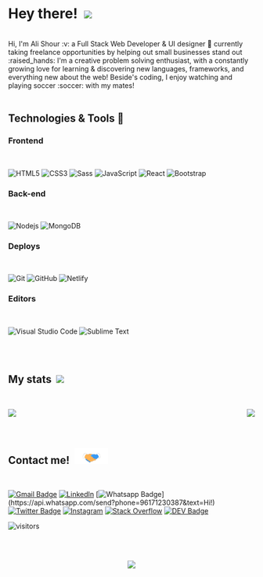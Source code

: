 # Hey there! &nbsp;<img src="https://iamshour.github.io/hosted-assets/Hi.gif" width="29px">
<br />
Hi, I'm Ali Shour :v: a Full Stack Web Developer & UI designer 🚀 currently taking freelance opportunities by helping out small businesses stand out :raised_hands: I'm a creative problem solving enthusiast, with a constantly growing love for learning & discovering new languages, frameworks, and everything new about the web! Beside's coding, I enjoy watching and playing soccer :soccer: with my mates!

<br />
<br />

<!--
**iamshour/iamshour** is a ✨ _special_ ✨ repository because its `README.md` (this file) appears on your GitHub profile.

Here are some ideas to get you started:

- 🔭 I’m currently working on ...
- 🌱 I’m currently learning ...
- 👯 I’m looking to collaborate on ...
- 🤔 I’m looking for help with ...
- 💬 Ask me about ...
- 📫 How to reach me: ...
- 😄 Pronouns: ...
- ⚡ Fun fact: ...
![iamshour's github stats](https://github-readme-stats.vercel.app/api?username=iamshour&show_icons=true&hide_border=true)
-->

## Technologies & Tools 🔧

### Frontend
<br />

![HTML5](https://img.shields.io/badge/-HTML5-%23E44D27?style=flat-square&logo=html5&logoColor=ffffff)
![CSS3](https://img.shields.io/badge/-CSS3-%231572B6?style=flat-square&logo=css3)
![Sass](https://img.shields.io/badge/-Sass-%23CC6699?style=flat-square&logo=sass&logoColor=ffffff)
![JavaScript](https://img.shields.io/badge/-JavaScript-black?style=flat-square&logo=javascript)
![React](https://img.shields.io/badge/-React-black?style=flat&logo=react)
![Bootstrap](https://img.shields.io/badge/-Bootstrap-563D7C?style=flat&logo=bootstrap)

### Back-end
<br />

![Nodejs](https://img.shields.io/badge/-Nodejs-339933?style=flat-square&logo=Node.js&logoColor=white)
![MongoDB](https://img.shields.io/badge/-MongoDB-47A248?style=flat-square&logo=mongodb&logoColor=white)

### Deploys
<br />

![Git](https://img.shields.io/badge/-Git-black?style=flat-square&logo=git)
![GitHub](https://img.shields.io/badge/-GitHub-181717?style=flat-square&logo=github)
![Netlify](https://img.shields.io/badge/-Netlify-000000?style=flat-square&logo=netlify)

### Editors
<br />

![Visual Studio Code](https://img.shields.io/badge/-VSCode-007ACC?style=flat-square&logo=visual-studio-code&logoColor=white)
![Sublime Text](https://img.shields.io/badge/-Sublime-4B4B4B?style=flat-square&logo=sublime-text&logoColor=FF9800)


<br />
<br />

## My stats &nbsp;<img src="https://iamshour.github.io/hosted-assets/Earth.gif" width="24px">
<br />
<p align="right">
<img align="left" src="https://github-readme-stats.vercel.app/api?username=iamshour&theme=tokyonight&show_icons=true" />
<img  float="right" src="https://github-readme-stats.vercel.app/api/top-langs/?username=iamshour&theme=tokyonight&show-icons=true" />
</p>
<br />

## Contact me! &nbsp;<img src="https://github.com/SatYu26/SatYu26/blob/master/Assets/Handshake.gif" height="32px">
<br />

<!--
  <a target="_blank" rel="noopener noreferrer" href="https://www.linkedin.com/in/alishour/"  >
    <img align="left" alt="Ali Shour | Linkedin" width="24px" src="https://cdn-icons.flaticon.com/png/512/3536/premium/3536505.png?token=exp=1642116463~hmac=843046dacef63a6ebe6c9b76ef003e81" />
  </a> &nbsp;&nbsp;
  <a href="https://twitter.com/AliShourr">
    <img align="left" alt="Ali Shour | Twitter" width="26px" src="https://cdn-icons-png.flaticon.com/512/733/733579.png" />
  </a> &nbsp;&nbsp;
  <a href="https://www.instagram.com/iamshour">
    <img align="left" alt="Ali Shour | Instagram" width="24px" src="https://cdn-icons-png.flaticon.com/512/733/733558.png" />
  </a> &nbsp;&nbsp;
  <a href="mailto:aliahmadshour@gmail.com">
    <img align="left" alt="Ali Shour | Gmail" width="26px" src="https://cdn-icons.flaticon.com/png/512/2504/premium/2504727.png?token=exp=1642116584~hmac=b42fac8ca4244afdd573a88ef5f911a0" />
  </a>
<br />

<a href="https://www.instagram.com/saravananselvamohan/" target="_blank"><img src="https://img.shields.io/badge/Instagram-%23E4405F.svg?&style=flat-square&logo=instagram&logoColor=white" alt="Instagram"></a>
-->

[![Gmail Badge](https://img.shields.io/badge/-Gmail-c14438?style=flat-square&logo=Gmail&logoColor=white&link=mailto:aliahmadshour@gmail.com)](mailto:aliahmadshour@gmail.com)
[![LinkedIn](https://img.shields.io/badge/LinkedIn-%230077B5.svg?&style=flat-square&logo=linkedin&logoColor=white&link=https://www.linkedin.com/in/alishour/)](https://www.linkedin.com/in/alishour/)
[![Whatsapp Badge](https://img.shields.io/badge/-Whatsapp-4CA143?style=flat-square&labelColor=4CA143&logo=whatsapp&logoColor=white&link=https://api.whatsapp.com/send?phone=96171230387&text=Hi!)](https://api.whatsapp.com/send?phone=96171230387&text=Hi!)
[![Twitter Badge](https://img.shields.io/badge/-Twitter-1da1f2?style=flat-square&labelColor=1da1f2&logo=twitter&logoColor=white&link=https://twitter.com/AliShourr/)](https://twitter.com/AliShourr/)
[![Instagram](https://img.shields.io/badge/Instagram-%23E4405F.svg?&style=flat-square&logo=instagram&logoColor=white&link=https://www.instagram.com/iamshour)](https://www.instagram.com/iamshour)
[![Stack Overflow](https://img.shields.io/badge/-Stack%20Overflow-222222?style=flat-square&logo=stack-overflow&logoColor=white&link=https://stackoverflow.com/users/15538993/ali-shour)](https://stackoverflow.com/users/15538993/ali-shour)
[![DEV Badge](https://img.shields.io/badge/-DEV.to-000?style=flat-square&logo=dev.to&logoColor=white&link=https://dev.to/iamshour)](https://dev.to/iamshour)

![visitors](https://visitor-badge.laobi.icu/badge?page_id=iamshour)

<br />
<br />

<p align="center">
  <img src="https://media.giphy.com/media/jpVnC65DmYeyRL4LHS/giphy.gif" width="20%">
</p>
